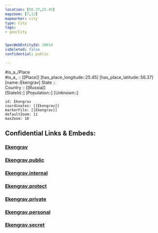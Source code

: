 ```yaml
---
location: [56.37,25.45] 
mapzoom: [7,12] 
mapmarker: city 
type: City
tags:
- geo/City


SpocWebEntityId: 30014
isDeleted: false
confidential: public

---
```

#is_a_/Place  
#is_a_ :: [[Place]] 
[has_place_longitude::25.45] 
[has_place_latitude::56.37] 
[name::Ekengrav] 
State ::  
Country :: [[Russia]]  
[StateId::] 
[Population::] 
[Unknown::] 


```leaflet
id: Ekengrav
coordinates: [[Ekengrav]] 
markerFile: [[Ekengrav]] 
defaultZoom: 11 
maxZoom: 18
```


## Confidential Links & Embeds: 

### [Ekengrav](/_Standards/Earth/Continent/Europe/Europe~North/Latvia/Counties/Viesites/City/Ekengrav.md) 

### [Ekengrav.public](/_public/Earth/Continent/Europe/Europe~North/Latvia/Counties/Viesites/City/Ekengrav.public.md) 

### [Ekengrav.internal](/_internal/Earth/Continent/Europe/Europe~North/Latvia/Counties/Viesites/City/Ekengrav.internal.md) 

### [Ekengrav.protect](/_protect/Earth/Continent/Europe/Europe~North/Latvia/Counties/Viesites/City/Ekengrav.protect.md) 

### [Ekengrav.private](/_private/Earth/Continent/Europe/Europe~North/Latvia/Counties/Viesites/City/Ekengrav.private.md) 

### [Ekengrav.personal](/_personal/Earth/Continent/Europe/Europe~North/Latvia/Counties/Viesites/City/Ekengrav.personal.md) 

### [Ekengrav.secret](/_secret/Earth/Continent/Europe/Europe~North/Latvia/Counties/Viesites/City/Ekengrav.secret.md)

